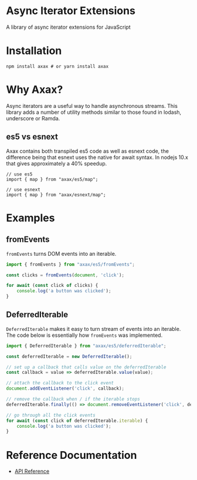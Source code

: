 # Async Iterator Extensions

A library of async iterator extensions for JavaScript

# Installation

    npm install axax # or yarn install axax

# Why Axax?

Async iterators are a useful way to handle asynchronous streams. This library adds a number
of utility methods similar to those found in lodash, underscore or Ramda.

## es5 vs esnext

Axax contains both transpiled es5 code as well as esnext code, the difference being that
esnext uses the native for await syntax. In nodejs 10.x that gives approximately a 40% speedup.

    // use es5
    import { map } from "axax/es5/map"; 

    // use esnext
    import { map } from "axax/esnext/map"; 


# Examples

## fromEvents

```fromEvents``` turns DOM events into an iterable.

```javascript
import { fromEvents } from "axax/es5/fromEvents";

const clicks = fromEvents(document, 'click');

for await (const click of clicks) {
    console.log('a button was clicked');
}
```

## DeferredIterable

```DeferredIterable``` makes it easy to turn stream of events into an iterable. The code below
is essentially how ```fromEvents``` was implemented.

```javascript
import { DeferredIterable } from "axax/es5/deferredIterable";

const deferredIterable = new DeferredIterable();

// set up a callback that calls value on the deferredIterable
const callback = value => deferredIterable.value(value);

// attach the callback to the click event
document.addEventListener('click', callback);

// remove the callback when / if the iterable stops
deferredIterable.finally(() => document.removeEventListener('click', deferredIterable.value));

// go through all the click events
for await (const click of deferredIterable.iterable) {
    console.log('a button was clicked');
}
```

# Reference Documentation

* [API Reference](https://github.com/jamiemccrindle/axax/blob/master/docs/API.md)